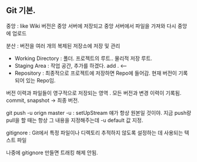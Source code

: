 ## Git 기본. 

중앙 : like Wiki
버전은 중앙 서버에 저장되고 중앙 서버에서 파일을 가져와 다시 중앙에 업로드

분산 : 버전을 여러 개의 복제된 저장소에 저장 및 관리 

- Working Directory : 폴더. 프로젝트의 루트.. 물리적 저장 루트. 
- Staging Area : 작업 공간, 추가를 하겠다. add . <-- 
- Repository : 최종적으로 프로젝트에 저장하면 Repo에 들어감. 현재 버전이 기록되어 있는 Repo임. 

 버전 이력과 파일들이 영구적으로 저장되는 영역 . 모든 버전과 변경 이력이 기록됨. commit,
 snapshot -> 최종 버전. 

git push -u orign master 
-u : setUpStream 얘가 항상 원본일 것이야. 
지금 push랑 pull을 할 때는 항상 그 내용을 지정해주는데 
-u default 값 지정. 

gitignore : Git에서 특정 파일이나 디렉토리 추적하지 않도록 설정하는 데 사용되는 텍스트 파일 

나중에 gitignore 만들면 트래킹 해제 안됨. 
